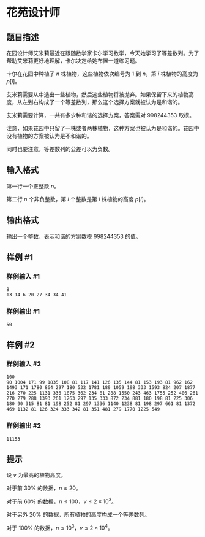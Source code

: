 # 花苑设计师

## 题目描述

花园设计师艾米莉最近在跟随数学家卡尔学习数学，今天她学习了等差数列。为了帮助艾米莉更好地理解，卡尔决定给她布置一道练习题。

卡尔在花园中种植了 $n$ 株植物，这些植物依次编号为 $1$ 到 $n$，第 $i$ 株植物的高度为 $p[i]$。

艾米莉需要从中选出一些植物，然后这些植物将被抛弃。如果保留下来的植物高度，从左到右构成了一个等差数列，那么这个选择方案就被认为是和谐的。

艾米莉需要计算，一共有多少种和谐的选择方案，答案需对 $998244353$ 取模。

注意，如果花园中只留了一株或者两株植物，这种方案也被认为是和谐的。花园中没有植物的方案被认为是不和谐的。

同时也要注意，等差数列的公差可以为负数。

## 输入格式

第一行一个正整数 $n$。

第二行 $n$ 个非负整数，第 $i$ 个整数是第 $i$ 株植物的高度 $p[i]$。

## 输出格式

输出一个整数，表示和谐的方案数模 $998244353$ 的值。

## 样例 #1

### 样例输入 #1

```
8
13 14 6 20 27 34 34 41 
```

### 样例输出 #1

```
50
```

## 样例 #2

### 样例输入 #2

```
100
90 1004 171 99 1835 108 81 117 141 126 135 144 81 153 193 81 962 162 1493 171 1780 864 297 180 532 1781 189 1059 198 333 1593 824 207 1877 216 270 225 1131 336 1875 362 234 81 288 1550 243 463 1755 252 406 261 270 279 288 1393 261 1263 297 135 333 872 234 881 180 198 81 225 306 180 90 315 81 81 198 252 81 297 1336 1140 1238 81 198 297 661 81 1372 469 1132 81 126 324 333 342 81 351 481 279 1770 1225 549 
```

### 样例输出 #2

```
11153
```

## 提示

设 $v$ 为最高的植物高度。

对于前 $30\%$ 的数据，$n \le 20$。

对于前 $60\%$ 的数据，$n \le 100$，$v \le 2 \times 10^3$。

对于另外 $20\%$ 的数据，所有植物的高度构成一个等差数列。

对于 $100\%$ 的数据，$n \le 10^3$，$v \leq2 \times 10^4$。